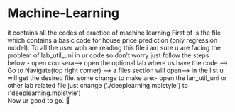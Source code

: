 # Machine-Learning
it contains all the codes of practice of machine learning
First of is the file which contains a basic code for house price prediction (only regression model).
To all the user woh are reading this file i am sure u are facing the problem of lab_util_uni in ur code so don't worry  just follow the steps below:-
open coursera--> open the optional lab where us have the code --> Go to Navigate(top right corner) --> a files section will open--> in the list u will get the desired file.
some change to make are:-
open the lan_util_uni or other lab related file just change ('./deeplearning.mplstyle') to ('deeplearning.mplstyle')   
Now ur good to go. 🦖
